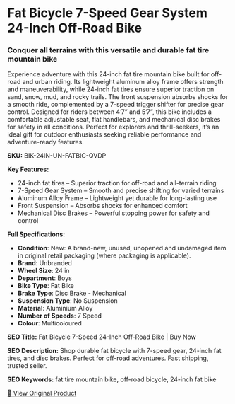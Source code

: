 # Fat Bicycle 7-Speed Gear System 24-Inch Off-Road Bike

### Conquer all terrains with this versatile and durable fat tire mountain bike

Experience adventure with this 24-inch fat tire mountain bike built for off-road and urban riding. Its lightweight aluminum alloy frame offers strength and maneuverability, while 24-inch fat tires ensure superior traction on sand, snow, mud, and rocky trails. The front suspension absorbs shocks for a smooth ride, complemented by a 7-speed trigger shifter for precise gear control. Designed for riders between 4’7” and 5’7”, this bike includes a comfortable adjustable seat, flat handlebars, and mechanical disc brakes for safety in all conditions. Perfect for explorers and thrill-seekers, it’s an ideal gift for outdoor enthusiasts seeking reliable performance and adventure-ready features.

**SKU:** BIK-24IN-UN-FATBIC-QVDP

**Key Features:**
- 24-inch fat tires – Superior traction for off-road and all-terrain riding
- 7-Speed Gear System – Smooth and precise shifting for varied terrains
- Aluminum Alloy Frame – Lightweight yet durable for long-lasting use
- Front Suspension – Absorbs shocks for enhanced comfort
- Mechanical Disc Brakes – Powerful stopping power for safety and control

**Full Specifications:**
- **Condition**: New: A brand-new, unused, unopened and undamaged item in original retail packaging (where packaging is applicable).
- **Brand**: Unbranded
- **Wheel Size**: 24 in
- **Department**: Boys
- **Bike Type**: Fat Bike
- **Brake Type**: Disc Brake - Mechanical
- **Suspension Type**: No Suspension
- **Material**: Aluminium Alloy
- **Number of Speeds**: 7 Speed
- **Colour**: Multicoloured

**SEO Title:** Fat Bicycle 7-Speed 24-Inch Off-Road Bike | Buy Now

**SEO Description:** Shop durable fat bicycle with 7-speed gear, 24-inch fat tires, and disc brakes. Perfect for off-road adventures. Fast shipping, trusted seller.

**SEO Keywords:** fat tire mountain bike, off-road bicycle, 24-inch fat bike

[🔗 View Original Product](https://www.ebay.co.uk/itm/236030333992)
